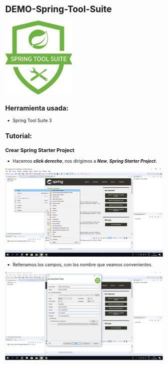# DEMO-Spring-Tool-Suite

![Spring Tool Suite](https://github.com/NachoEspejo/DEMO-Spring-Tool-Suite/blob/master/STS-IMG-Github/spring_tool_suite.png)


## Herramienta usada:
* Spring Tool Suite 3

## Tutorial:

### Crear Spring Starter Project
* Hacemos **_click derecho_**, nos dirigimos a **_New_**, **_Spring Starter Project_**.

![Crear SSP](https://github.com/NachoEspejo/DEMO-Spring-Tool-Suite/blob/master/STS-IMG-Github/Screenshot%20(2).png)


* Rellenamos los campos, con los nombre que veamos convenientes.

![Rellenar campos](https://github.com/NachoEspejo/DEMO-Spring-Tool-Suite/blob/master/STS-IMG-Github/Screenshot%20(3).png)




